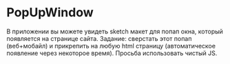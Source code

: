 # PopUpWindow
В приложении вы можете увидеть sketch макет для попап окна, который появляется на странице сайта. Задание: сверстать этот попап (веб+мобайл) и прикрепить на любую html страницу (автоматическое появление через некоторое время). Просьба использовать чистый JS.

